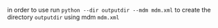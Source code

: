 in order to use run `python --dir outputdir --mdm mdm.xml` to create the directory `outputdir` using mdm `mdm.xml`

